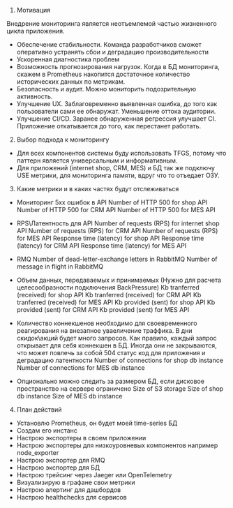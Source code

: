 1. Мотивация

Внедрение мониторинга является неотъемлемой частью жизненного цикла приложения.

 - Обеспечение стабильности. Команда разработчиков сможет оперативно устранять сбои и деградацию производительности
 - Ускоренная диагностика проблем
 - Возможность прогнозирования нагрузок. Когда в БД мониторинга, скажем в Prometheus накопится достаточное количество исторических данных по метрикам.
 - Безопасность и аудит. Можно мониторить подозрительную активность.
 - Улучшение UX. Заблаговременно выявленная ошибка, до того как пользователи сами ее обнаружат. Уменьшение оттока аудитории.
 - Улучшение CI/CD. Заранее обнаруженная регрессия улучшает CI. Приложение откатывается до того, как перестанет работать.

2. Выбор подхода к мониторингу
 - Для всех компонентов системы буду использовать TFGS, потому что паттерн является универсальным и информативным.
 - Для приложений (internet shop, CRM, MES) и БД так же подключу USE метрики, для мониторинга памяти, вдруг что то отъедает ОЗУ.

3. Какие метрики и в каких частях будут отслеживаться

- Мониторинг 5xx ошибок в API
	Number of HTTP 500 for shop API
	Number of HTTP 500 for CRM API
	Number of HTTP 500 for MES API

- RPS\Латентность для API
	Number of requests (RPS) for internet shop API
	Number of requests (RPS) for CRM API
	Number of requests (RPS) for MES API
	Response time (latency) for shop API
	Response time (latency) for CRM API
	Response time (latency) for MES API

- RMQ
	Number of dead-letter-exchange letters in RabbitMQ
	Number of message in flight in RabbitMQ

- Объем данных, передаваемых и принимаемых (Нужно для расчета целесообразности подключения BackPressure)
	Kb tranferred (received) for shop API
	Kb tranferred (received) for CRM API
	Kb tranferred (received) for MES API
	Kb provided (sent) for shop API
	Kb provided (sent) for CRM API
	Kb provided (sent) for MES API

- Количество коннекшенов необходимо для своевременного реагирования на внезапное уваеличение траффика. В дни скидок\акций будет много запросов.
  Как правило, каждый запрос открывает для себя коннекшен в БД. Иногда они не закрываются, что может повлечь за собой 504 статус код для приложения и
  деградацию латентности
	Number of connections for shop db instance
	Number of connections for MES db instance

- Опционально можно следить за размером БД, если дисковое пространство на сервере ограничено
    Size of S3 storage
    Size of shop db instance
    Size of MES db instance

4. План действий

- Установлю Prometheus, он будет моей time-series БД
- Создам его инстанс
- Настрою экспортеры в своем приложении
- Настрою экспортеры для низкоуровневых компонентов например node_exporter
- Настрою экспортер для RMQ
- Настрою экспортер для БД
- Настрою трейсинг через Jaeger или OpenTelemetry
- Визуализирую в графане свои метрики
- Настрою алертинг для дашбордов
- Настрою healthchecks для сервисов
